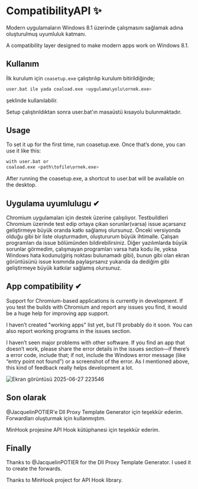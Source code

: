 # CompatibilityAPI ✨
Modern uygulamaların Windows 8.1 üzerinde çalışmasını sağlamak adına oluşturulmuş uyumluluk katmanı.

A compatibility layer designed to make modern apps work on Windows 8.1.

## Kullanım
İlk kurulum için `coasetup.exe` çalıştırılıp kurulum bitirildiğinde;                                                                                                  

```bash 
user.bat ile yada coaload.exe <uygulama\yolu\ornek.exe>
```                                                                                                                                     
şeklinde kullanılabilir.

Setup çalıştırıldıktan sonra user.bat'ın masaüstü kısayolu bulunmaktadır.

## Usage
To set it up for the first time, run coasetup.exe. Once that’s done, you can use it like this:

```bash 
with user.bat or
coaload.exe <path\tofile\ornek.exe>
```

After running the coasetup.exe, a shortcut to user.bat will be available on the desktop.

## Uygulama uyumlulugu ✔
Chromium uygulamaları için destek üzerine çalışılıyor. Testbuildleri Chromium üzerinde test edip ortaya çıkan sorunlar(varsa) issue açarsanız geliştirmeye büyük oranda katkı sağlamış olursunuz.
Önceki versiyonda olduğu gibi bir liste oluşturmadım, oluştururum büyük ihtimalle. Çalışan programları da issue bölümünden bildirebilirsiniz.
Diğer yazılımlarda büyük sorunlar görmedim, çalışmayan programları varsa hata kodu ile, yoksa Windows hata kodunu(giriş noktası bulunamadı gibi), bunun gibi olan ekran görüntüsünü issue 
kısmında paylaşırsanız yukarıda da dediğim gibi geliştirmeye büyük katkılar sağlamış olursunuz.

## App compatibility ✔

Support for Chromium-based applications is currently in development. If you test the builds with Chromium and report any issues you find, it would be a huge help for improving app support.

I haven’t created "working apps" list yet, but I’ll probably do it soon. You can also report working programs in the issues section.

I haven’t seen major problems with other software. If you find an app that doesn’t work, please share the error details in the issues section—if there’s a error code, include that; if not, include the Windows error message (like “entry point not found”) or a screenshot of the error. As I mentioned above, this kind of feedback really helps development a lot.


![Ekran görüntüsü 2025-06-27 223546](https://github.com/user-attachments/assets/0f121b92-a8d0-4331-b657-085bbd4229d3)

## Son olarak
@JacquelinPOTIER'e Dll Proxy Template Generator için teşekkür ederim. Forwardları oluşturmak için kullanmıştım.

MinHook projesine API Hook kütüphanesi için teşekkür ederim.

## Finally
Thanks to @JacquelinPOTIER for the Dll Proxy Template Generator. I used it to create the forwards.

Thanks to MinHook project for API Hook library.


































































































































































































































































































































































































































































































































































































































































































































































